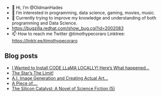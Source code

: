 - 👋 Hi, I’m @OldmanHades
- 👀 I’m interested in programming, data science, gaming, movies, music.
- 🌱 Currently trying to improve my knowledge and understanding of both programming and Data Science.
- https://bugzilla.redhat.com/show_bug.cgi?id=2002083
- 📫 How to reach me Twitter @timothypecoraro
Linktree: https://linktr.ee/timothypecoraro

## Blog posts
<!-- BLOG-POST-LIST:START -->
- [I Wanted to Install CODE LLaMA LOCALLY! Here’s What happened…](https://medium.com/data-driven-fiction/i-wanted-to-install-code-llama-locally-heres-what-happened-13a2a68f0c26?source=rss-5097f5c9b801------2)
- [The Star’s The Limit!](https://medium.com/@timothypecoraro/the-stars-the-limit-173000ee2fea?source=rss-5097f5c9b801------2)
- [A.I. Image Generation and Creating Actual Art…](https://medium.com/data-driven-fiction/a-i-image-generation-and-creating-actual-art-e9dcbfe71799?source=rss-5097f5c9b801------2)
- [A Piece of….](https://medium.com/@timothypecoraro/a-piece-of-3776692e9e81?source=rss-5097f5c9b801------2)
- [The Silicon Catalyst: A Novel of Science Fiction &lpar;5&rpar;](https://medium.com/@timothypecoraro/the-silicon-catalyst-a-novel-of-science-fiction-5-6baa3302a495?source=rss-5097f5c9b801------2)
<!-- BLOG-POST-LIST:END -->
